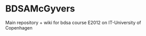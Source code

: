 BDSAMcGyvers
============

Main repository + wiki for bdsa course E2012 on IT-University of Copenhagen
